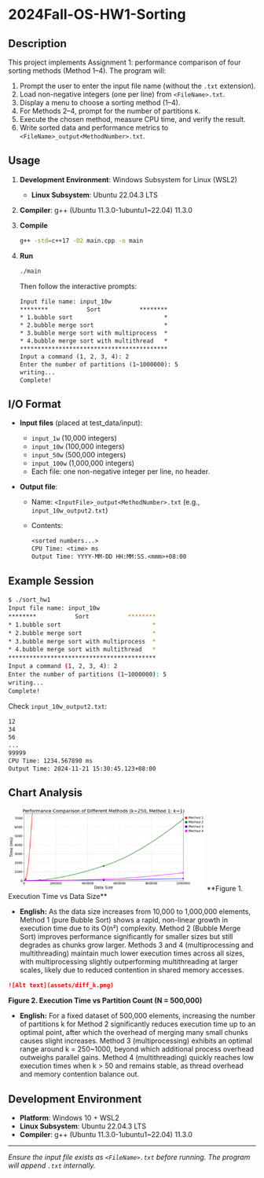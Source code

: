 # 2024Fall-OS-HW1-Sorting

## Description

This project implements Assignment 1: performance comparison of four sorting methods (Method 1–4). The program will:

1. Prompt the user to enter the input file name (without the `.txt` extension).
2. Load non-negative integers (one per line) from `<FileName>.txt`.
3. Display a menu to choose a sorting method (1–4).
4. For Methods 2–4, prompt for the number of partitions `K`.
5. Execute the chosen method, measure CPU time, and verify the result.
6. Write sorted data and performance metrics to `<FileName>_output<MethodNumber>.txt`.

## Usage

1. **Development Environment**: Windows Subsystem for Linux (WSL2)

   * **Linux Subsystem**: Ubuntu 22.04.3 LTS

2. **Compiler**: g++ (Ubuntu 11.3.0-1ubuntu1\~22.04) 11.3.0

3. **Compile**

   ```bash
   g++ -std=c++17 -O2 main.cpp -o main
   ```

4. **Run**

   ```bash
   ./main
   ```

   Then follow the interactive prompts:

   ```text
   Input file name: input_10w
   ********           Sort           ********
   * 1.bubble sort                          *
   * 2.bubble merge sort                    *
   * 3.bubble merge sort with multiprocess  *
   * 4.bubble merge sort with multithread   *
   ******************************************
   Input a command (1, 2, 3, 4): 2
   Enter the number of partitions (1~1000000): 5
   writing...
   Complete!
   ```

## I/O Format

* **Input files** (placed at test_data/input):

  * `input_1w`   (10,000 integers)
  * `input_10w`  (100,000 integers)
  * `input_50w`  (500,000 integers)
  * `input_100w` (1,000,000 integers)
  * Each file: one non-negative integer per line, no header.

* **Output file**:

  * Name: `<InputFile>_output<MethodNumber>.txt` (e.g., `input_10w_output2.txt`)
  * Contents:

    ```text
    <sorted numbers...>
    CPU Time: <time> ms
    Output Time: YYYY-MM-DD HH:MM:SS.<mmm>+08:00
    ```

## Example Session

```bash
$ ./sort_hw1
Input file name: input_10w
********           Sort           ********
* 1.bubble sort                          *
* 2.bubble merge sort                    *
* 3.bubble merge sort with multiprocess  *
* 4.bubble merge sort with multithread   *
******************************************
Input a command (1, 2, 3, 4): 2
Enter the number of partitions (1~1000000): 5
writing...
Complete!
```

Check `input_10w_output2.txt`:

```text
12
34
56
...
99999
CPU Time: 1234.567890 ms
Output Time: 2024-11-21 15:30:45.123+08:00
```

## Chart Analysis


<img src="assets/diff_method.png" width="400"/>
**Figure 1. Execution Time vs Data Size**

* **English:**
  As the data size increases from 10,000 to 1,000,000 elements, Method 1 (pure Bubble Sort) shows a rapid, non-linear growth in execution time due to its O(n²) complexity. Method 2 (Bubble Merge Sort) improves performance significantly for smaller sizes but still degrades as chunks grow larger. Methods 3 and 4 (multiprocessing and multithreading) maintain much lower execution times across all sizes, with multiprocessing slightly outperforming multithreading at larger scales, likely due to reduced contention in shared memory accesses.
  
```markdown
![Alt text](assets/diff_k.png)
```
**Figure 2. Execution Time vs Partition Count (N = 500,000)**

* **English:**
  For a fixed dataset of 500,000 elements, increasing the number of partitions k for Method 2 significantly reduces execution time up to an optimal point, after which the overhead of merging many small chunks causes slight increases. Method 3 (multiprocessing) exhibits an optimal range around k = 250\~1000, beyond which additional process overhead outweighs parallel gains. Method 4 (multithreading) quickly reaches low execution times when k > 50 and remains stable, as thread overhead and memory contention balance out.

## Development Environment

* **Platform**: Windows 10 + WSL2
* **Linux Subsystem**: Ubuntu 22.04.3 LTS
* **Compiler**: g++ (Ubuntu 11.3.0-1ubuntu1\~22.04) 11.3.0

---

*Ensure the input file exists as `<FileName>.txt` before running. The program will append `.txt` internally.*
